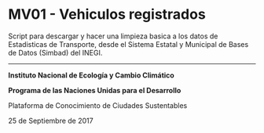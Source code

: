 # MV01 - Vehiculos registrados

Script para descargar y hacer una limpieza basica a los datos de Estadisticas de Transporte, desde el Sistema Estatal y Municipal de Bases de Datos (Simbad) del INEGI.


----------

**Instituto Nacional de Ecología y Cambio Climático**

**Programa de las Naciones Unidas para el Desarrollo**

Plataforma de Conocimiento de Ciudades Sustentables

25 de Septiembre de 2017

